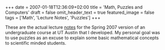 +++
date = 2007-01-18T12:36:09+02:00
title = 'Math, Puzzles and Computers'
draft = false
omit_header_text = true
featured_image = false
tags = ['Math', 'Lecture Notes', 'Puzzles']
+++

These are the actual lecture
[notes](/pdf/S07/2007-math-puzzles-and-computers.pdf) for the Spring
2007 version of an undergraduate course at UT Austin that I
developed. My personal goal was to use puzzles as an excuse to explain
some basic mathematical concepts to scientific minded students.

